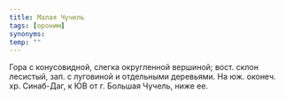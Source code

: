 ```yaml
---
title: Малая Чучель
tags: [ороним]
synonyms:
temp: ""
---
```


Гора с конусовидной, слегка округленной вершиной; вост. склон лесистый, зап. с
луговиной и отдельными деревьями. На юж. оконеч. хр. Синаб-Даг, к ЮВ от г.
Большая Чучель, ниже ее.
